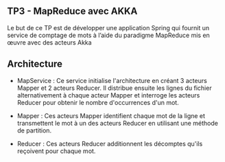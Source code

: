 ## TP3 - MapReduce avec AKKA 
Le but de ce TP est de développer une application Spring qui fournit un service de comptage
de mots à l’aide du paradigme MapReduce mis en œuvre avec des acteurs Akka 
## Architecture 
* MapService : Ce service initialise l'architecture en créant 3 acteurs Mapper et 2 acteurs Reducer. Il distribue ensuite les lignes du fichier alternativement à chaque acteur Mapper et interroge les acteurs Reducer pour obtenir le nombre d'occurrences d'un mot.

* Mapper : Ces acteurs Mapper identifient chaque mot de la ligne et transmettent le mot à un des acteurs Reducer en utilisant une méthode de partition.

* Reducer : Ces acteurs Reducer additionnent les décomptes qu'ils reçoivent pour chaque mot.

 
